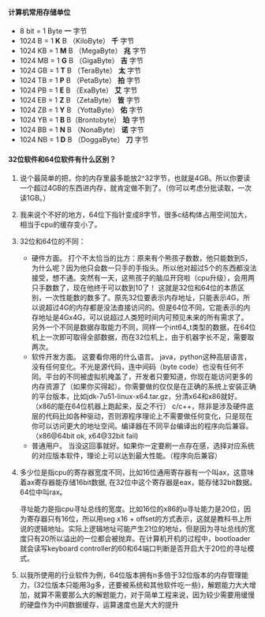 #### 计算机常用存储单位

- 8 bit = 1 Byte **一** 字节
- 1024 B = 1 **K** B （KiloByte） **千** 字节
- 1024 KB = 1 **M** B （MegaByte） **兆** 字节
- 1024 MB = 1 **G** B （GigaByte） **吉** 字节
- 1024 GB = 1 **T** B （TeraByte） **太** 字节
- 1024 TB = 1 **P** B （PetaByte） **拍** 字节
- 1024 PB = 1 **E** B （ExaByte） **艾** 字节
- 1024 EB = 1 **Z** B （ZetaByte） **皆** 字节
- 1024 ZB = 1 **Y** B （YottaByte） **佑** 字节
- 1024 YB = 1 **B** B（Brontobyte） **珀** 字节
- 1024 BB = 1 **N** B （NonaByte） **诺** 字节
- 1024 NB = 1 **D** B （DoggaByte） **刀** 字节

#### 32位软件和64位软件有什么区别？

1. 说个最简单的把，你的内存里最多能放2^32字节，也就是4GB。所以你要读一个超过4GB的东西进内存，就肯定做不到了。（你可以考虑分批读取，一次读1GB。）

2. 我来说个不好的地方，64位下指针变成8字节，很多c结构体占用空间加大，相当于cpu的缓存变小了。

3. 32位和64位的不同：

   - 硬件方面。
     打个不太恰当的比方：原来有个熊孩子数数，他只能数到5，为什么呢？因为他只会数一只手的手指头。所以他对超过5个的东西都没法接受，想不通。突然有一天，这熊孩子的脑瓜开窍啦（cpu升级），会用两只手数数了，现在他终于可以数到10了！
     这就是32位和64位的本质区别，一次性能数的数多了。原先32位要表示内存地址，只能表示4G，所以说超过4G的内存都是没法直接访问的。但是64位不同，它能表示的内存地址是4Gx4G，可以说超过人类短时间内可预见未来的所有需求了。
     另外一个不同是数据存取能力不同，同样一个int64_t类型的数据，在64位机上一次即可取得全部数据，而在32位机上，由于机器字长不足，需要取两次。
   - 软件开发方面。
     这要看你用的什么语言。
     java，python这种高层语言，没有任何变化。不光是源代码，连中间码（byte code）也没有任何不同。平台的不同被虚拟机掩盖了，开发者只要知道，你现在能访问更多的内存资源了（如果你买得起）。你需要做的仅仅是在正确的系统上安装正确的平台版本，比如jdk-7u51-linux-x64.tar.gz，分清x64和x86就好。（x86的能在64位机器上跑起来，反之不行）
     c/c++，除非是涉及硬件底层的代码比如各种驱动，否则源程序理论上不需要做任何变化，只是现在你可以访问更大的地址空间。编译器在不同平台编译出的程序向后兼容。（x86@64bit ok, x64@32bit fail)
   - 普通用户。
     当没这回事就好。如果你一定要刷一点存在感，选择对应系统的对应版本软件，理论上可以达到最大性能。（程序向后兼容）

4. 多少位是指cpu的寄存器宽度不同，比如16位通用寄存器有一个叫ax，这意味着ax寄存器能存储16bit数据, 在32位中这个寄存器是eax，能存储32bit数据。64位中叫rax。

   寻址能力是指cpu寻址总线的宽度。比如16位的x86的u寻址能力是20位，因为寄存器只有16位，所以用seg x16 + offset的方式表示，这就是教科书上所说的逻辑地址。实际上逻辑地址可能产生21位的地址，但是因为寻址总线的宽度只有20所以溢出的一位都会被抛弃。在计算机开机的过程中，bootloader就会读写keyboard controller的60和64端口判断是否开启大于20位的寻址模式。

5. 以我所使用的行业软件为例，64位版本拥有n多倍于32位版本的内存管理能力，(32位版本只能用3g多，还要被系统和其他软件吃一些)，解题能力大大增加，就算不需要那么大的解题能力，对于简单工程来说，因为较少需要用缓慢的硬盘作为中间数据缓存，运算速度也是大大的提升

